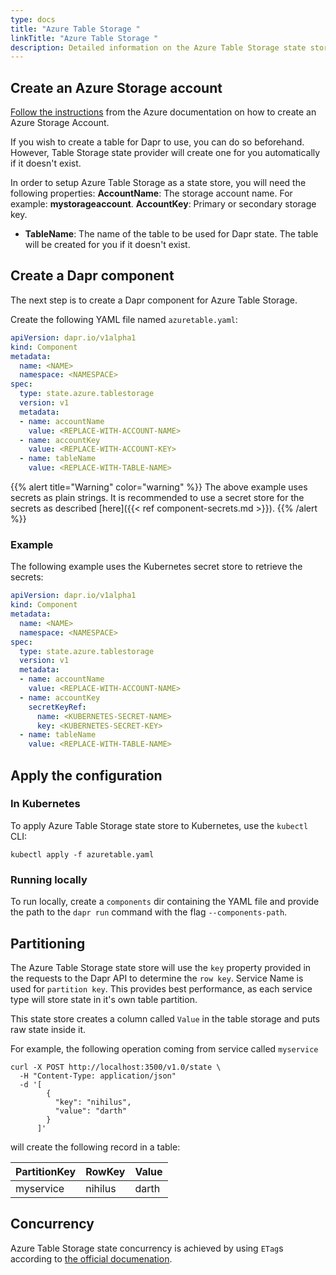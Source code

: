 ```yaml
---
type: docs
title: "Azure Table Storage "
linkTitle: "Azure Table Storage "
description: Detailed information on the Azure Table Storage state store component
---
```


## Create an Azure Storage account

[Follow the instructions](https://docs.microsoft.com/en-us/azure/storage/common/storage-account-create?tabs=azure-portal) from the Azure documentation on how to create an Azure Storage Account. 

If you wish to create a table for Dapr to use, you can do so beforehand. However, Table Storage state provider will create one for you automatically if it doesn't exist.

In order to setup Azure Table Storage as a state store, you will need the following properties:
 **AccountName**: The storage account name. For example: **mystorageaccount**. 
 **AccountKey**: Primary or secondary storage key.
- **TableName**: The name of the table to be used for Dapr state. The table will be created for you if it doesn't exist.

## Create a Dapr component

The next step is to create a Dapr component for Azure Table Storage.

Create the following YAML file named `azuretable.yaml`:

```yaml
apiVersion: dapr.io/v1alpha1
kind: Component
metadata:
  name: <NAME>
  namespace: <NAMESPACE>
spec:
  type: state.azure.tablestorage
  version: v1
  metadata:
  - name: accountName
    value: <REPLACE-WITH-ACCOUNT-NAME>
  - name: accountKey
    value: <REPLACE-WITH-ACCOUNT-KEY>
  - name: tableName
    value: <REPLACE-WITH-TABLE-NAME>
```

{{% alert title="Warning" color="warning" %}}
The above example uses secrets as plain strings. It is recommended to use a secret store for the secrets as described [here]({{< ref component-secrets.md >}}).
{{% /alert %}}

### Example

The following example uses the Kubernetes secret store to retrieve the secrets:

```yaml
apiVersion: dapr.io/v1alpha1
kind: Component
metadata:
  name: <NAME>
  namespace: <NAMESPACE>
spec:
  type: state.azure.tablestorage
  version: v1
  metadata:
  - name: accountName
    value: <REPLACE-WITH-ACCOUNT-NAME>
  - name: accountKey
    secretKeyRef:
      name: <KUBERNETES-SECRET-NAME>
      key: <KUBERNETES-SECRET-KEY>
  - name: tableName
    value: <REPLACE-WITH-TABLE-NAME>
```

## Apply the configuration

### In Kubernetes

To apply Azure Table Storage state store to Kubernetes, use the `kubectl` CLI:

```
kubectl apply -f azuretable.yaml
```

### Running locally

To run locally, create a `components` dir containing the YAML file and provide the path to the `dapr run` command with the flag `--components-path`.

## Partitioning

The Azure Table Storage state store will use the `key` property provided in the requests to the Dapr API to determine the `row key`. Service Name is used for `partition key`. This provides best performance, as each service type will store state in it's own table partition. 

This state store creates a column called `Value` in the table storage and puts raw state inside it.

For example, the following operation coming from service called `myservice`

```shell
curl -X POST http://localhost:3500/v1.0/state \
  -H "Content-Type: application/json"
  -d '[
        {
          "key": "nihilus",
          "value": "darth"
        }
      ]'
```

will create the following record in a table:

| PartitionKey | RowKey  | Value |
| ------------ | ------- | ----- |
| myservice    | nihilus | darth |

## Concurrency

Azure Table Storage state concurrency is achieved by using `ETag`s according to [the official documenation]( https://docs.microsoft.com/en-us/azure/storage/common/storage-concurrency#managing-concurrency-in-table-storage).

